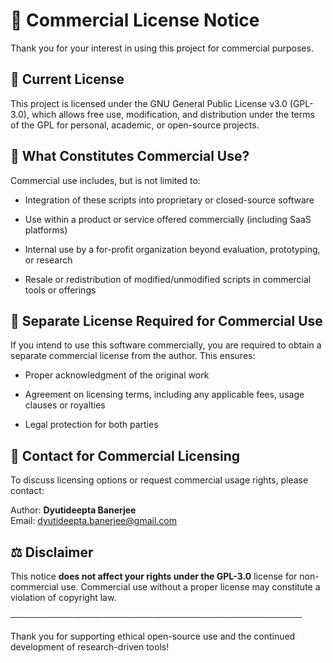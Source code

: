 # 📄 Commercial License Notice
Thank you for your interest in using this project for commercial purposes.

## 🧾 Current License
This project is licensed under the GNU General Public License v3.0 (GPL-3.0), which allows free use, modification, and distribution under the terms of the GPL for personal, academic, or open-source projects.

## 💼 What Constitutes Commercial Use?
Commercial use includes, but is not limited to:

- Integration of these scripts into proprietary or closed-source software

- Use within a product or service offered commercially (including SaaS platforms)

- Internal use by a for-profit organization beyond evaluation, prototyping, or research

- Resale or redistribution of modified/unmodified scripts in commercial tools or offerings

## 📝 Separate License Required for Commercial Use

If you intend to use this software commercially, you are required to obtain a separate commercial license from the author. This ensures:

- Proper acknowledgment of the original work

- Agreement on licensing terms, including any applicable fees, usage clauses or royalties

- Legal protection for both parties

## 📩 Contact for Commercial Licensing
To discuss licensing options or request commercial usage rights, please contact:

Author: **Dyutideepta Banerjee**  
Email: dyutideepta.banerjee@gmail.com

## ⚖️ Disclaimer
This notice **does not affect your rights under the GPL-3.0** license for non-commercial use. Commercial use without a proper license may constitute a violation of copyright law.

───────────────────────────────────────────────

Thank you for supporting ethical open-source use and the continued development of research-driven tools!
